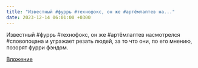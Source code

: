 ```yaml
---
title: "Известный #фуррь #технофокс, он же #артёмлаптев на..."
date: 2023-12-14 06:01:00 +0300
---
```


Известный #фуррь #технофокс, он же #артёмлаптев насмотрелся #словопоцана и угражает резать людей, за то что они, по его мнению, позорят фурри фэндом.

[Вложение](https://vk.com/video41076938_456239714)
